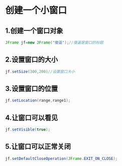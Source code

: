 # 创建一个小窗口

## 1.创建一个窗口对象

```java
JFrame jf=new JFrame("傻逼");//傻逼是窗口的标题
```

## 2.设置窗口的大小

```java
jf.setSize(300,200)//设置窗口大小
```

## 3.设置窗口的位置

```java
jf.setLocation(range,range1);
```

## 4.让窗口可以看见

```java
jf.setVisible(true);
```

## 5.让窗口可以正常关闭

```java
jf.setDefaultCloseOperation(JFrame.EXIT_ON_CLOSE);
```

